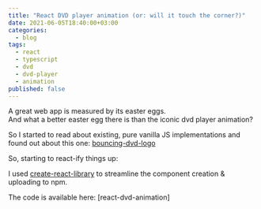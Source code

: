 ```yaml
---
title: "React DVD player animation (or: will it touch the corner?)"
date: 2021-06-05T18:40:00+03:00
categories:
  - blog
tags:
  - react
  - typescript
  - dvd 
  - dvd-player
  - animation
published: false
---
```



A great web app is measured by its easter eggs.  
And what a better easter egg there is than the iconic dvd player animation?

So I started to read about existing, pure vanilla JS implementations and found out about this one:
[bouncing-dvd-logo][bouncing-dvd-logo]

So, starting to react-ify things up:


I used [create-react-library][create-react-library] to streamline the component creation & uploading to npm.

The code is available here: [react-dvd-animation]

[bouncing-dvd-logo]: https://github.com/AlessioMaddaluno/bouncing-dvd-logo
[create-react-library]: https://www.npmjs.com/package/create-react-library
